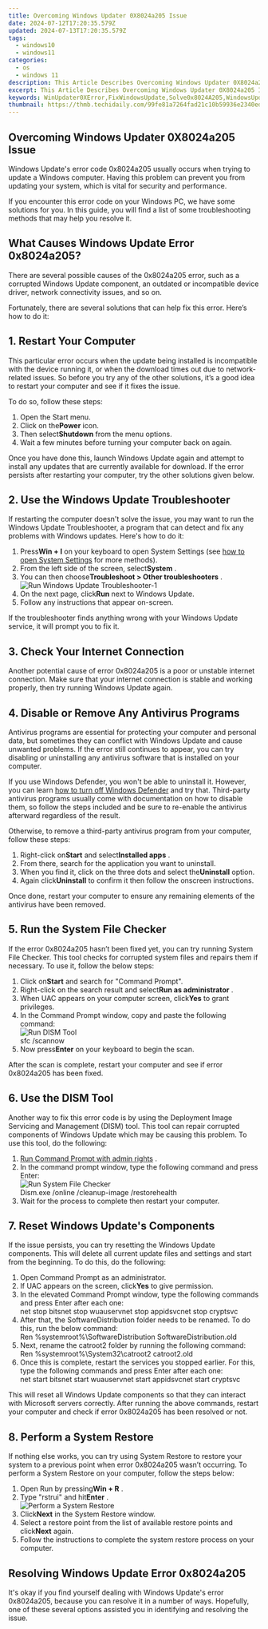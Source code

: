 ```yaml
---
title: Overcoming Windows Updater 0X8024a205 Issue
date: 2024-07-12T17:20:35.579Z
updated: 2024-07-13T17:20:35.579Z
tags:
  - windows10
  - windows11
categories:
  - os
  - windows 11
description: This Article Describes Overcoming Windows Updater 0X8024a205 Issue
excerpt: This Article Describes Overcoming Windows Updater 0X8024a205 Issue
keywords: WinUpdater0XError,FixWindowsUpdate,Solve0x8024A205,WindowsUpdateFix,Updater0XFailure,ResolveWinUpdate,Stop0X8024Warn
thumbnail: https://thmb.techidaily.com/99fe81a7264fad21c10b59936e2340ed2f52f70dde1e828e78cf649673983fcc.jpg
---
```


## Overcoming Windows Updater 0X8024a205 Issue

 Windows Update's error code 0x8024a205 usually occurs when trying to update a Windows computer. Having this problem can prevent you from updating your system, which is vital for security and performance.

 If you encounter this error code on your Windows PC, we have some solutions for you. In this guide, you will find a list of some troubleshooting methods that may help you resolve it.

## What Causes Windows Update Error 0x8024a205?

 There are several possible causes of the 0x8024a205 error, such as a corrupted Windows Update component, an outdated or incompatible device driver, network connectivity issues, and so on.

 Fortunately, there are several solutions that can help fix this error. Here’s how to do it:

## 1\. Restart Your Computer

 This particular error occurs when the update being installed is incompatible with the device running it, or when the download times out due to network-related issues. So before you try any of the other solutions, it’s a good idea to restart your computer and see if it fixes the issue.

To do so, follow these steps:

1. Open the Start menu.
2. Click on the**Power** icon.
3. Then select**Shutdown** from the menu options.
4. Wait a few minutes before turning your computer back on again.

 Once you have done this, launch Windows Update again and attempt to install any updates that are currently available for download. If the error persists after restarting your computer, try the other solutions given below.

## 2\. Use the Windows Update Troubleshooter

 If restarting the computer doesn't solve the issue, you may want to run the Windows Update Troubleshooter, a program that can detect and fix any problems with Windows updates. Here's how to do it:

1. Press**Win + I** on your keyboard to open System Settings (see [how to open System Settings](https://www.makeuseof.com/windows-ways-to-open-system-settings/) for more methods).
2. From the left side of the screen, select**System** .
3. You can then choose**Troubleshoot > Other troubleshooters** .  
![Run Windows Update Troubleshooter-1](https://static1.makeuseofimages.com/wordpress/wp-content/uploads/2022/12/run-windows-update-troubleshooter-1.jpg)
4. On the next page, click**Run** next to Windows Update.
5. Follow any instructions that appear on-screen.

 If the troubleshooter finds anything wrong with your Windows Update service, it will prompt you to fix it.

## 3\. Check Your Internet Connection

 Another potential cause of error 0x8024a205 is a poor or unstable internet connection. Make sure that your internet connection is stable and working properly, then try running Windows Update again.

## 4\. Disable or Remove Any Antivirus Programs

 Antivirus programs are essential for protecting your computer and personal data, but sometimes they can conflict with Windows Update and cause unwanted problems. If the error still continues to appear, you can try disabling or uninstalling any antivirus software that is installed on your computer.

 If you use Windows Defender, you won't be able to uninstall it. However, you can learn [how to turn off Windows Defender](https://www.makeuseof.com/how-to-turn-off-windows-defender/) and try that. Third-party antivirus programs usually come with documentation on how to disable them, so follow the steps included and be sure to re-enable the antivirus afterward regardless of the result.

 Otherwise, to remove a third-party antivirus program from your computer, follow these steps:

1. Right-click on**Start** and select**Installed apps** .
2. From there, search for the application you want to uninstall.
3. When you find it, click on the three dots and select the**Uninstall** option.
4. Again click**Uninstall** to confirm it then follow the onscreen instructions.

 Once done, restart your computer to ensure any remaining elements of the antivirus have been removed.

## 5\. Run the System File Checker

 If the error 0x8024a205 hasn’t been fixed yet, you can try running System File Checker. This tool checks for corrupted system files and repairs them if necessary. To use it, follow the below steps:

1. Click on**Start** and search for "Command Prompt".
2. Right-click on the search result and select**Run as administrator** .
3. When UAC appears on your computer screen, click**Yes** to grant privileges.
4. In the Command Prompt window, copy and paste the following command:  
![Run DISM Tool](https://static1.makeuseofimages.com/wordpress/wp-content/uploads/2022/12/run-dism-tool.jpg)  
sfc /scannow
5. Now press**Enter** on your keyboard to begin the scan.

 After the scan is complete, restart your computer and see if error 0x8024a205 has been fixed.

## 6\. Use the DISM Tool

 Another way to fix this error code is by using the Deployment Image Servicing and Management (DISM) tool. This tool can repair corrupted components of Windows Update which may be causing this problem. To use this tool, do the following:

1. [Run Command Prompt with admin rights](https://www.makeuseof.com/windows-run-command-prompt-admin/) .
2. In the command prompt window, type the following command and press Enter:  
![Run System File Checker](https://static1.makeuseofimages.com/wordpress/wp-content/uploads/2022/12/run-system-file-checker.jpg)  
Dism.exe /online /cleanup-image /restorehealth
3. Wait for the process to complete then restart your computer.

## 7\. Reset Windows Update's Components

 If the issue persists, you can try resetting the Windows Update components. This will delete all current update files and settings and start from the beginning. To do this, do the following:

1. Open Command Prompt as an administrator.
2. If UAC appears on the screen, click**Yes** to give permission.
3. In the elevated Command Prompt window, type the following commands and press Enter after each one:  
net stop bitsnet stop wuauservnet stop appidsvcnet stop cryptsvc
4. After that, the SoftwareDistribution folder needs to be renamed. To do this, run the below command:  
Ren %systemroot%\SoftwareDistribution SoftwareDistribution.old
5. Next, rename the catroot2 folder by running the following command:  
Ren %systemroot%\System32\catroot2 catroot2.old
6. Once this is complete, restart the services you stopped earlier. For this, type the following commands and press Enter after each one:  
net start bitsnet start wuauservnet start appidsvcnet start cryptsvc

 This will reset all Windows Update components so that they can interact with Microsoft servers correctly. After running the above commands, restart your computer and check if error 0x8024a205 has been resolved or not.

## 8\. Perform a System Restore

 If nothing else works, you can try using System Restore to restore your system to a previous point when error 0x8024a205 wasn’t occurring. To perform a System Restore on your computer, follow the steps below:

1. Open Run by pressing**Win + R** .
2. Type "rstrui" and hit**Enter** .  
![Perform a System Restore](https://static1.makeuseofimages.com/wordpress/wp-content/uploads/2022/12/perform-a-system-restore.jpg)
3. Click**Next** in the System Restore window.
4. Select a restore point from the list of available restore points and click**Next** again.
5. Follow the instructions to complete the system restore process on your computer.

## Resolving Windows Update Error 0x8024a205

 It's okay if you find yourself dealing with Windows Update's error 0x8024a205, because you can resolve it in a number of ways. Hopefully, one of these several options assisted you in identifying and resolving the issue.


<ins class="adsbygoogle"
     style="display:block"
     data-ad-format="autorelaxed"
     data-ad-client="ca-pub-7571918770474297"
     data-ad-slot="1223367746"></ins>



<ins class="adsbygoogle"
     style="display:block"
     data-ad-client="ca-pub-7571918770474297"
     data-ad-slot="8358498916"
     data-ad-format="auto"
     data-full-width-responsive="true"></ins>





